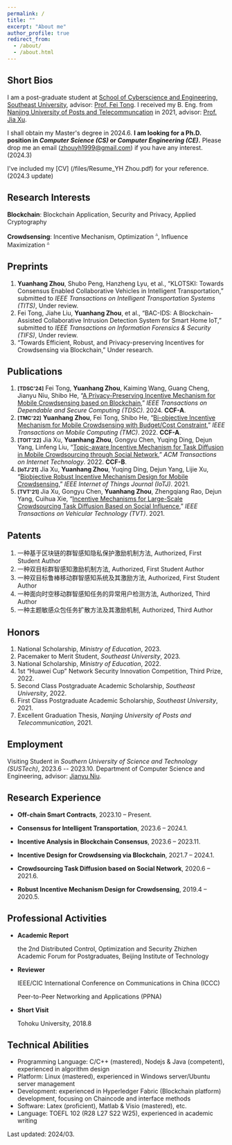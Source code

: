 ```yaml
---
permalink: /
title: ""
excerpt: "About me"
author_profile: true
redirect_from: 
  - /about/
  - /about.html
---
```


Short Bios
------
I am a post-graduate student at [School of Cyberscience and Engineering, Southeast University](https://cyber.seu.edu.cn/), advisor: [Prof. Fei Tong](https://cyber.seu.edu.cn/tf4/list.htm). I received my B. Eng. from [Nanjing University of Posts and Telecommuncation](http://www.njupt.edu.cn/) in 2021, advisor: [Prof. Jia Xu](https://xujia-njupt.github.io/xujia.github.io/). 

I shall obtain my Master's degree in 2024.6. **I am looking for a Ph.D. position in *Computer Science (CS)* or *Computer Engineering (CE)*.** Please drop me an email (zhouyh1999@gmail.com) if you have any interest. (2024.3)

I've included my [CV] (/files/Resume_YH Zhou.pdf) for your reference. (2024.3 update)

Research Interests
------
**Blockchain**: Blockchain Application, Security and Privacy, Applied Cryptography

**Crowdsensing**: Incentive Mechanism, Optimization $^\vartriangle$, Influence Maximization $^\vartriangle$

Preprints
------
1. **Yuanhang Zhou**, Shubo Peng, Hanzheng Lyu, et al., “KLOTSKI: Towards Consensus Enabled Collaborative Vehicles in Intelligent Transportation,” submitted to *IEEE Transactions on Intelligent Transportation Systems (TITS)*, Under review.
1. Fei Tong, Jiahe Liu, **Yuanhang Zhou**, et al., “BAC-IDS: A Blockchain-Assisted Collaborative Intrusion Detection System for Smart Home IoT,” submitted to *IEEE Transactions on Information Forensics & Security (TIFS)*, Under review.
1. “Towards Efficient, Robust, and Privacy-preserving Incentives for Crowdsensing via Blockchain,” Under research.

Publications
------
1. **<small>[TDSC'24]</small>** Fei Tong, **Yuanhang Zhou**, Kaiming Wang, Guang Cheng, Jianyu Niu, Shibo He, “[A Privacy-Preserving Incentive Mechanism for Mobile Crowdsensing based on Blockchain](https://ieeexplore.ieee.org/document/10443590),” *IEEE Transactions on Dependable and Secure Computing (TDSC)*. 2024. **CCF-A**.
1. **<small>[TMC'22]</small>** **Yuanhang Zhou**, Fei Tong, Shibo He, “[Bi-objective Incentive Mechanism for Mobile Crowdsensing with Budget/Cost Constraint](https://ieeexplore.ieee.org/abstract/document/9992184),” *IEEE Transactions on Mobile Computing (TMC)*. 2022. **CCF-A**.
1. **<small>[TOIT'22]</small>** Jia Xu, **Yuanhang Zhou**, Gongyu Chen, Yuqing Ding, Dejun Yang, Linfeng Liu, “[Topic-aware Incentive Mechanism for Task Diffusion in Mobile Crowdsourcing through Social Network](https://dl.acm.org/doi/abs/10.1145/3487580),” *ACM Transactions on Internet Technology*. 2022. **CCF-B**.
1. **<small>[IoTJ'21]</small>** Jia Xu, **Yuanhang Zhou**, Yuqing Ding, Dejun Yang, Lijie Xu, “[Biobjective Robust Incentive Mechanism Design for Mobile Crowdsensing](https://ieeexplore.ieee.org/abstract/document/9403382),” *IEEE Internet of Things Journal (IoTJ)*. 2021.
1. **<small>[TVT'21]</small>** Jia Xu, Gongyu Chen, **Yuanhang Zhou**, Zhengqiang Rao, Dejun Yang, Cuihua Xie, “[Incentive Mechanisms for Large-Scale Crowdsourcing Task Diffusion Based on Social Influence](https://ieeexplore.ieee.org/abstract/document/9369101),” *IEEE Transactions on Vehicular Technology (TVT)*. 2021.

Patents
------
1. 一种基于区块链的群智感知隐私保护激励机制方法, Authorized, First Student Author
1. 一种双目标群智感知激励机制方法, Authorized, First Student Author 
1. 一种双目标鲁棒移动群智感知系统及其激励方法, Authorized, First Student Author
1. 一种面向时空移动群智感知任务的异常用户检测方法, Authorized, Third Author
1. 一种主题敏感众包任务扩散方法及其激励机制, Authorized, Third Author

Honors
------
1. National Scholarship, *Ministry of Education*, 2023.
1. Pacemaker to Merit Student, *Southeast University*, 2023. 
1. National Scholarship, *Ministry of Education*, 2022.
1. 1st “Huawei Cup” Network Security Innovation Competition, Third Prize, 2022.
1. Second Class Postgraduate Academic Scholarship, *Southeast University*, 2022.
1. First Class Postgraduate Academic Scholarship, *Southeast University*, 2021.
1. Excellent Graduation Thesis, *Nanjing University of Posts and Telecommunication*, 2021.

Employment
------
Visiting Student in *Southern University of Science and Technology (SUSTech)*, 2023.6 -- 2023.10.
Department of Computer Science and Engineering, advisor: [Jianyu Niu](https://jianyu-niu.github.io/).

Research Experience
------
* **Off-chain Smart Contracts**, 2023.10 – Present.
  
* **Consensus for Intelligent Transportation**, 2023.6 – 2024.1.
  
* **Incentive Analysis in Blockchain Consensus**, 2023.6 – 2023.11.
  
* **Incentive Design for Crowdsensing via Blockchain**, 2021.7 – 2024.1.
  
* **Crowdsourcing Task Diffusion based on Social Network**, 2020.6 – 2021.6.
  
* **Robust Incentive Mechanism Design for Crowdsensing**, 2019.4 – 2020.5.

Professional Activities
-----
* **Academic Report**

  the 2nd Distributed Control, Optimization and Security Zhizhen Academic Forum for Postgraduates, Beijing Institute of Technology

* **Reviewer**

  IEEE/CIC International Conference on Communications in China (ICCC)
  
  Peer-to-Peer Networking and Applications (PPNA)

* **Short Visit**

  Tohoku University, 2018.8

Technical Abilities
-----
* Programming Language: C/C++ (mastered), Nodejs & Java (competent), experienced in algorithm design
* Platform: Linux (mastered), experienced in Windows server/Ubuntu server management
* Development: experienced in Hyperledger Fabric (Blockchain platform) development, focusing on Chaincode and interface methods
* Software: Latex (proficient), Matlab & Visio (mastered), etc.
* Language: TOEFL 102 (R28 L27 S22 W25), experienced in academic writing
 
Last updated: 2024/03.
